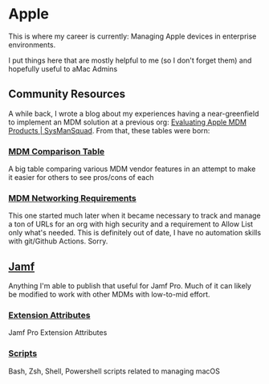 # Apple
This is where my career is currently: Managing Apple devices in enterprise environments.

I put things here that are mostly helpful to me (so I don't forget them) and hopefully useful to aMac Admins

## Community Resources
A while back, I wrote a blog about my experiences having a near-greenfield to implement an MDM solution at a previous org: [Evaluating Apple MDM Products | SysManSquad](https://sysmansquad.com/2022/05/03/2022-05-03-evaluating-apple-mdm-products).
From that, these tables were born:

### [MDM Comparison Table](Apple/MDM%20Comparison%20Table.md)
A big table comparing various MDM vendor features in an attempt to make it easier for others to see pros/cons of each

### [MDM Networking Requirements](Apple/MDM%20Networking%20Requirements.md)
This one started much later when it became necessary to track and manage a ton of URLs for an org with high security and a requirement to Allow List only what's needed.
This is definitely out of date, I have no automation skills with git/Github Actions. Sorry.

## [Jamf](Jamf)
Anything I'm able to publish that useful for Jamf Pro. Much of it can likely be modified to work with other MDMs with low-to-mid effort.

### [Extension Attributes](Apple/Jamf/Extension%20Attributes)
Jamf Pro Extension Attributes

### [Scripts](Apple/Scripts)
Bash, Zsh, Shell, Powershell scripts related to managing macOS